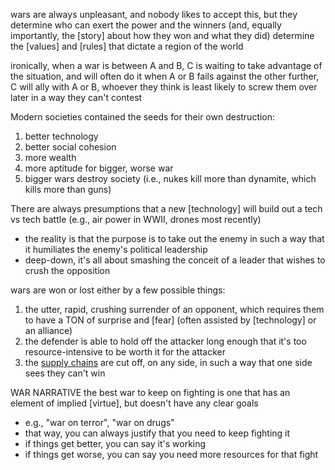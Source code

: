 
wars are always unpleasant, and nobody likes to accept this, but they determine who can exert the power and the winners (and, equally importantly, the [story] about how they won and what they did) determine the [values] and [rules] that dictate a region of the world

ironically, when a war is between A and B, C is waiting to take advantage of the situation, and will often do it when A or B fails against the other
further, C will ally with A or B, whoever they think is least likely to screw them over later in a way they can't contest

Modern societies contained the seeds for their own destruction:
1. better technology
2. better social cohesion
3. more wealth
4. more aptitude for bigger, worse war
5. bigger wars destroy society (i.e., nukes kill more than dynamite, which kills more than guns)

There are always presumptions that a new [technology] will build out a tech vs tech battle (e.g., air power in WWII, drones most recently)
- the reality is that the purpose is to take out the enemy in such a way that it humiliates the enemy's political leadership
- deep-down, it's all about smashing the conceit of a leader that wishes to crush the opposition

wars are won or lost either by a few possible things:
1. the utter, rapid, crushing surrender of an opponent, which requires them to have a TON of surprise and [fear] (often assisted by [technology] or an alliance)
2. the defender is able to hold off the attacker long enough that it's too resource-intensive to be worth it for the attacker
3. the [supply chains](logistics) are cut off, on any side, in such a way that one side sees they can't win

WAR NARRATIVE
the best war to keep on fighting is one that has an element of implied [virtue], but doesn't have any clear goals
- e.g., "war on terror", "war on drugs"
- that way, you can always justify that you need to keep fighting it
- if things get better, you can say it's working
- if things get worse, you can say you need more resources for that fight
